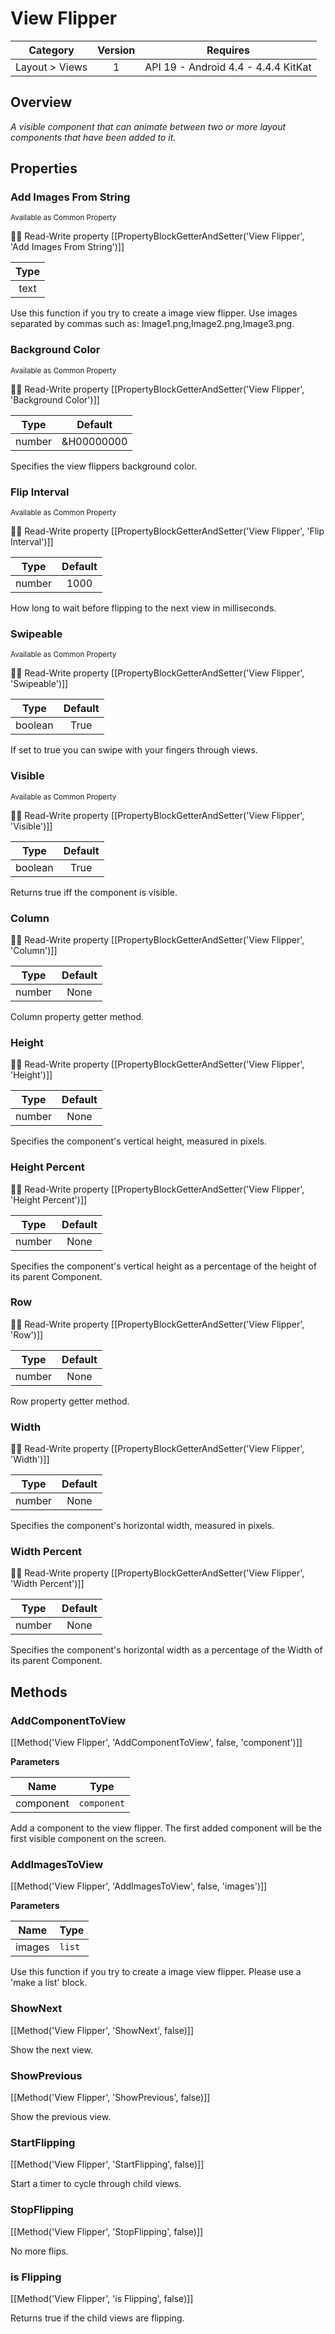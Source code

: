 # View Flipper

| Category | Version | Requires |
|:--------:|:-------:|:--------:|
|Layout > Views|1|API 19 - Android 4.4 - 4.4.4 KitKat|

## Overview

_A visible component that can animate between two or more layout components that have been added to it._

## Properties

### Add Images From String

<small>Available as Common Property</small>

:eyes::pencil: Read-Write property
[[PropertyBlockGetterAndSetter('View Flipper', 'Add Images From String')]]

| Type |
|:----:|
|text|

Use this function if you try to create a image view flipper. Use images separated by commas such as: Image1.png,Image2.png,Image3.png.

### Background Color

<small>Available as Common Property</small>

:eyes::pencil: Read-Write property
[[PropertyBlockGetterAndSetter('View Flipper', 'Background Color')]]

| Type | Default |
|:----:|:-------:|
|number|&H00000000|

Specifies the view flippers background color.

### Flip Interval

<small>Available as Common Property</small>

:eyes::pencil: Read-Write property
[[PropertyBlockGetterAndSetter('View Flipper', 'Flip Interval')]]

| Type | Default |
|:----:|:-------:|
|number|1000|

How long to wait before flipping to the next view in milliseconds.

### Swipeable

<small>Available as Common Property</small>

:eyes::pencil: Read-Write property
[[PropertyBlockGetterAndSetter('View Flipper', 'Swipeable')]]

| Type | Default |
|:----:|:-------:|
|boolean|True|

If set to true you can swipe with your fingers through views.

### Visible

<small>Available as Common Property</small>

:eyes::pencil: Read-Write property
[[PropertyBlockGetterAndSetter('View Flipper', 'Visible')]]

| Type | Default |
|:----:|:-------:|
|boolean|True|

Returns true iff the component is visible.

### Column



:eyes::pencil: Read-Write property
[[PropertyBlockGetterAndSetter('View Flipper', 'Column')]]

| Type | Default |
|:----:|:-------:|
|number|None|

Column property getter method.

### Height



:eyes::pencil: Read-Write property
[[PropertyBlockGetterAndSetter('View Flipper', 'Height')]]

| Type | Default |
|:----:|:-------:|
|number|None|

Specifies the component's vertical height, measured in pixels.

### Height Percent



:eyes::pencil: Read-Write property
[[PropertyBlockGetterAndSetter('View Flipper', 'Height Percent')]]

| Type | Default |
|:----:|:-------:|
|number|None|

Specifies the component's vertical height as a percentage
 of the height of its parent Component.

### Row



:eyes::pencil: Read-Write property
[[PropertyBlockGetterAndSetter('View Flipper', 'Row')]]

| Type | Default |
|:----:|:-------:|
|number|None|

Row property getter method.

### Width



:eyes::pencil: Read-Write property
[[PropertyBlockGetterAndSetter('View Flipper', 'Width')]]

| Type | Default |
|:----:|:-------:|
|number|None|

Specifies the component's horizontal width, measured in pixels.

### Width Percent



:eyes::pencil: Read-Write property
[[PropertyBlockGetterAndSetter('View Flipper', 'Width Percent')]]

| Type | Default |
|:----:|:-------:|
|number|None|

Specifies the component's horizontal width as a percentage
 of the Width of its parent Component.

## Methods

### AddComponentToView



[[Method('View Flipper', 'AddComponentToView', false, 'component')]]

**Parameters**

| Name | Type |
|------|------|
|component|`component`|


Add a component to the view flipper. The first added component will be the first visible component on the screen.

### AddImagesToView



[[Method('View Flipper', 'AddImagesToView', false, 'images')]]

**Parameters**

| Name | Type |
|------|------|
|images|`list`|


Use this function if you try to create a image view flipper. Please use a 'make a list' block.

### ShowNext



[[Method('View Flipper', 'ShowNext', false)]]

Show the next view.

### ShowPrevious



[[Method('View Flipper', 'ShowPrevious', false)]]

Show the previous view.

### StartFlipping



[[Method('View Flipper', 'StartFlipping', false)]]

Start a timer to cycle through child views.

### StopFlipping



[[Method('View Flipper', 'StopFlipping', false)]]

No more flips.

### is Flipping



[[Method('View Flipper', 'is Flipping', false)]]

Returns true if the child views are flipping.